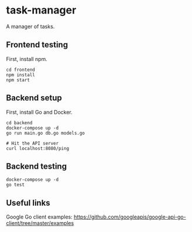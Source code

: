 # task-manager
A manager of tasks.

## Frontend testing

First, install npm.

```
cd frontend
npm install
npm start
```

## Backend setup

First, install Go and Docker.

```
cd backend
docker-compose up -d
go run main.go db.go models.go

# Hit the API server
curl localhost:8080/ping
```

## Backend testing

```
docker-compose up -d
go test
```

## Useful links

Google Go client examples: https://github.com/googleapis/google-api-go-client/tree/master/examples

